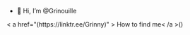 - 👋 Hi, I’m @Grinouille
<p>< a href="(https://linktr.ee/Grinny)" > How to find me< /a >()

<!---
Grinouille/Grinouille is a ✨ special ✨ repository because its `README.md` (this file) appears on your GitHub profile.
You can click the Preview link to take a look at your changes.
--->
